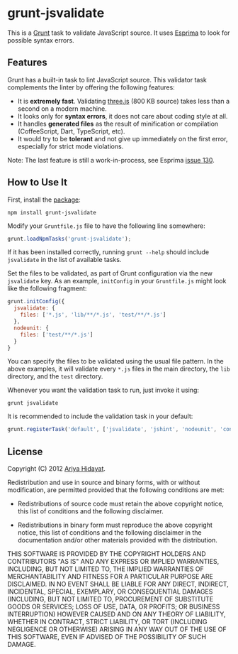 # grunt-jsvalidate

This is a [Grunt](http://gruntjs.com) task to validate JavaScript source.
It uses [Esprima](http://esprima.org) to look for possible syntax
errors.

## Features

Grunt has a built-in task to lint JavaScript source. This validator task
complements the linter by offering the following features:

* It is **extremely fast**. Validating [three.js](https://github.com/mrdoob/three.js)
(800 KB source) takes less than a second on a modern machine.
* It looks only for **syntax errors**, it does not care about coding style
at all.
* It handles **generated files** as the result
of minification or compilation (CoffeeScript, Dart, TypeScript, etc).
* It would try to be **tolerant** and not give up immediately on the first
error, especially for strict mode violations.

Note: The last feature is still a work-in-process, see Esprima
[issue 130](http://code.google.com/p/esprima/issues/detail?id=130).

## How to Use It

First, install the [package](https://npmjs.org/package/grunt-jsvalidate):

    npm install grunt-jsvalidate

Modify your `Gruntfile.js` file to have the following line somewhere:

```javascript
grunt.loadNpmTasks('grunt-jsvalidate');
```

If it has been installed correctly, running `grunt --help` should
include `jsvalidate` in the list of available tasks.

Set the files to be validated, as part of Grunt configuration via the
new `jsvalidate` key. As an example, `initConfig` in your `Gruntfile.js`
might look like the following fragment:

```javascript
grunt.initConfig({
  jsvalidate: {
    files: ['*.js', 'lib/**/*.js', 'test/**/*.js']
  },
  nodeunit: {
    files: ['test/**/*.js']
  }
}
```

You can specify the files to be validated using the usual file pattern.
In the above examples, it will validate every `*.js` files in the main
directory, the `lib` directory, and the `test` directory.

Whenever you want the validation task to run, just invoke it using:

```shell
grunt jsvalidate
```

It is recommended to include the validation task in your default:

```javascript
grunt.registerTask('default', ['jsvalidate', 'jshint', 'nodeunit', 'concat', 'uglify']);
```

## License

Copyright (C) 2012 [Ariya Hidayat](http://ariya.ofilabs.com/about).

Redistribution and use in source and binary forms, with or without
modification, are permitted provided that the following conditions are met:

  * Redistributions of source code must retain the above copyright
    notice, this list of conditions and the following disclaimer.

  * Redistributions in binary form must reproduce the above copyright
    notice, this list of conditions and the following disclaimer in the
    documentation and/or other materials provided with the distribution.

THIS SOFTWARE IS PROVIDED BY THE COPYRIGHT HOLDERS AND CONTRIBUTORS "AS IS"
AND ANY EXPRESS OR IMPLIED WARRANTIES, INCLUDING, BUT NOT LIMITED TO, THE
IMPLIED WARRANTIES OF MERCHANTABILITY AND FITNESS FOR A PARTICULAR PURPOSE
ARE DISCLAIMED. IN NO EVENT SHALL <COPYRIGHT HOLDER> BE LIABLE FOR ANY
DIRECT, INDIRECT, INCIDENTAL, SPECIAL, EXEMPLARY, OR CONSEQUENTIAL DAMAGES
(INCLUDING, BUT NOT LIMITED TO, PROCUREMENT OF SUBSTITUTE GOODS OR SERVICES;
LOSS OF USE, DATA, OR PROFITS; OR BUSINESS INTERRUPTION) HOWEVER CAUSED AND
ON ANY THEORY OF LIABILITY, WHETHER IN CONTRACT, STRICT LIABILITY, OR TORT
(INCLUDING NEGLIGENCE OR OTHERWISE) ARISING IN ANY WAY OUT OF THE USE OF
THIS SOFTWARE, EVEN IF ADVISED OF THE POSSIBILITY OF SUCH DAMAGE.


